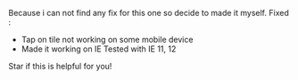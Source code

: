 Because i can not find any fix for this one so decide to made it myself.
Fixed :
- Tap on tile not working on some mobile device
- Made it working on IE
Tested with IE 11, 12

Star if this is helpful for you!

